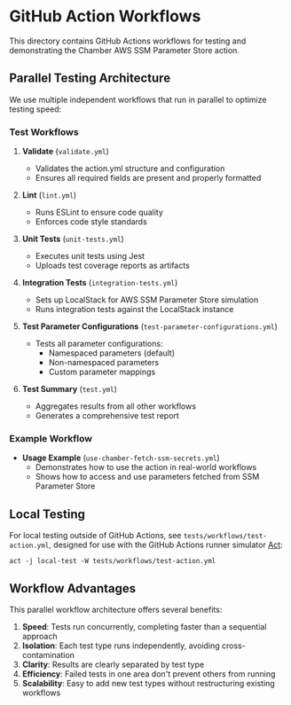 # GitHub Action Workflows

This directory contains GitHub Actions workflows for testing and demonstrating the Chamber AWS SSM Parameter Store action.

## Parallel Testing Architecture

We use multiple independent workflows that run in parallel to optimize testing speed:

### Test Workflows

1. **Validate** (`validate.yml`)
   - Validates the action.yml structure and configuration
   - Ensures all required fields are present and properly formatted

2. **Lint** (`lint.yml`)
   - Runs ESLint to ensure code quality
   - Enforces code style standards

3. **Unit Tests** (`unit-tests.yml`)
   - Executes unit tests using Jest
   - Uploads test coverage reports as artifacts

4. **Integration Tests** (`integration-tests.yml`)
   - Sets up LocalStack for AWS SSM Parameter Store simulation
   - Runs integration tests against the LocalStack instance

5. **Test Parameter Configurations** (`test-parameter-configurations.yml`)
   - Tests all parameter configurations:
     - Namespaced parameters (default)
     - Non-namespaced parameters
     - Custom parameter mappings

6. **Test Summary** (`test.yml`)
   - Aggregates results from all other workflows
   - Generates a comprehensive test report

### Example Workflow

- **Usage Example** (`use-chamber-fetch-ssm-secrets.yml`)
  - Demonstrates how to use the action in real-world workflows
  - Shows how to access and use parameters fetched from SSM Parameter Store

## Local Testing

For local testing outside of GitHub Actions, see `tests/workflows/test-action.yml`, designed for use with the GitHub Actions runner simulator [Act](https://github.com/nektos/act):

```
act -j local-test -W tests/workflows/test-action.yml
```

## Workflow Advantages

This parallel workflow architecture offers several benefits:

1. **Speed**: Tests run concurrently, completing faster than a sequential approach
2. **Isolation**: Each test type runs independently, avoiding cross-contamination
3. **Clarity**: Results are clearly separated by test type
4. **Efficiency**: Failed tests in one area don't prevent others from running
5. **Scalability**: Easy to add new test types without restructuring existing workflows
